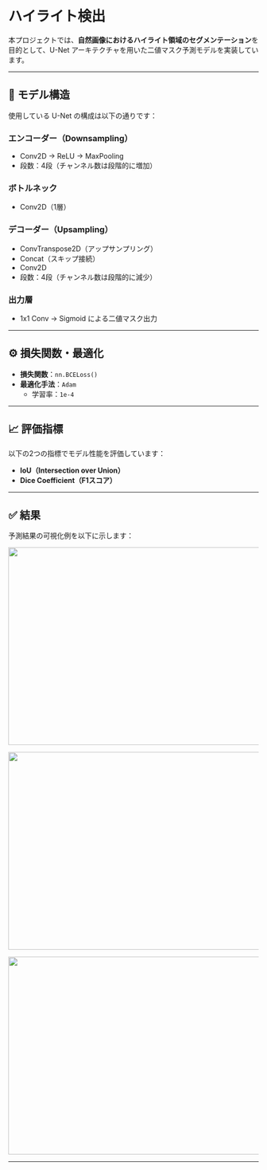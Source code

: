 # ハイライト検出

本プロジェクトでは、**自然画像におけるハイライト領域のセグメンテーション**を目的として、U-Net アーキテクチャを用いた二値マスク予測モデルを実装しています。

---

## 🔧 モデル構造

使用している U-Net の構成は以下の通りです：

### エンコーダー（Downsampling）
- Conv2D → ReLU → MaxPooling
- 段数：4段（チャンネル数は段階的に増加）

### ボトルネック
- Conv2D（1層）

### デコーダー（Upsampling）
- ConvTranspose2D（アップサンプリング）
- Concat（スキップ接続）
- Conv2D
- 段数：4段（チャンネル数は段階的に減少）

### 出力層
- 1x1 Conv → Sigmoid による二値マスク出力

---

## ⚙️ 損失関数・最適化

- **損失関数**：`nn.BCELoss()`  
- **最適化手法**：`Adam`  
  - 学習率：`1e-4`

---

## 📈 評価指標

以下の2つの指標でモデル性能を評価しています：

- **IoU（Intersection over Union）**  
- **Dice Coefficient（F1スコア）**

---

## ✅ 結果

予測結果の可視化例を以下に示します：

<p align="center">
  <img width="1142" height="397" alt="Prediction 1" src="https://github.com/user-attachments/assets/243d2c21-83e9-44e8-8e9e-3eb373474182" />
</p>

<p align="center">
  <img width="1142" height="397" alt="download" src="https://github.com/user-attachments/assets/e4fe1a29-65ce-45b3-b9ec-af3865b174b7" />
</p>

<p align="center">
  <img width="1142" height="397" alt="download" src="https://github.com/user-attachments/assets/206c88d8-b474-4bc2-8487-90449e6bf6b5" />
</p>

---
